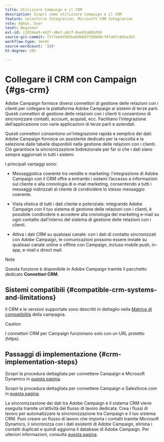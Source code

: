 ```yaml
---
title: Utilizzare Campaign e il CRM
description: Scopri come utilizzare Campaign e il CRM
feature: Salesforce Integration, Microsoft CRM Integration
role: Admin, User
level: Beginner
exl-id: c2d34ee9-4427-48e7-a8cf-0ae02a801d50
source-git-commit: f577ee6d303bab9bb07350b60cf0fa6fc9d3a163
workflow-type: tm+mt
source-wordcount: '329'
ht-degree: 20%

---
```


# Collegare il CRM con Campaign {#gs-crm}

Adobe Campaign fornisce diversi connettori di gestione delle relazioni con i clienti per collegare la piattaforma Adobe Campaign ai sistemi di terze parti. Questi connettori di gestione delle relazioni con i clienti ti consentono di sincronizzare contatti, account, acquisti, ecc. Facilitano l’integrazione dell’applicazione con varie applicazioni di terze parti e aziendali.

Questi connettori consentono un’integrazione rapida e semplice dei dati: Adobe Campaign fornisce un assistente dedicato per la raccolta e la selezione dalle tabelle disponibili nella gestione delle relazioni con i clienti. Ciò garantisce la sincronizzazione bidirezionale per far sì che i dati siano sempre aggiornati in tutti i sistemi.

I principali vantaggi sono:

* Messaggistica coerente tra vendite e marketing: l’integrazione di Adobe Campaign con il CRM offre a entrambi i sistemi l’accesso a informazioni sul cliente e alla cronologia di e-mail marketing, consentendo a tutti i messaggi indirizzati al cliente di condividere lo stesso messaggio coerente.

* Vista olistica di tutti i dati cliente e potenziale: integrando Adobe Campaign con il tuo sistema di gestione delle relazioni con i clienti, è possibile condividere e accedere alla cronologia del marketing e-mail su ogni contatto dall’interno del sistema di gestione delle relazioni con i clienti.

* Attiva i dati CRM su qualsiasi canale: con i dati di contatto sincronizzati con Adobe Campaign, le comunicazioni possono essere inviate su qualsiasi canale online o offline con Campaign, incluso mobile push, in-app, e-mail o direct mail.


>[!NOTE]
>
>Questa funzione è disponibile in Adobe Campaign tramite il pacchetto dedicato **Connettori CRM**.

## Sistemi compatibili {#compatible-crm-systems-and-limitations}

Il CRM e le versioni supportate sono descritti in dettaglio nella [Matrice di compatibilità](../start/compatibility-matrix.md) della campagna.

>[!CAUTION]
>
> I connettori CRM per Campaign funzionano solo con un URL protetto (https).

## Passaggi di implementazione {#crm-implementation-steps}

Scopri la procedura dettagliata per connettere Campaign e Microsoft Dynamics in [questa pagina](ac-ms-dyn.md).

Scopri la procedura dettagliata per connettere Campaign e Salesforce.com in [questa pagina](ac-sfdc.md).

La sincronizzazione dei dati tra Adobe Campaign e il sistema CRM viene eseguita tramite un’attività del flusso di lavoro dedicata. Crea i flussi di lavoro per automatizzare la sincronizzazione tra Campaign e il tuo sistema CRM. Puoi creare un flusso di lavoro che importa i contatti tramite Microsoft Dynamics, li sincronizza con i dati esistenti di Adobe Campaign, elimina i contatti duplicati e quindi aggiorna il database di Adobe Campaign. Per ulteriori informazioni, consulta [questa pagina](crm-data-sync.md).
